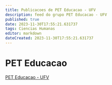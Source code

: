 ```yaml
---
title: Publicacoes de PET Educacao - UFV
description: feed do grupo PET Educacao - UFV
published: true
date: 2023-11-30T17:55:21.631737
tags: Ciencias Humanas
editor: markdown
dateCreated: 2023-11-30T17:55:21.631737
---
```


# PET Educacao
[PET Educacao - UFV](/grupo/63PETEducacaoUFV.md)